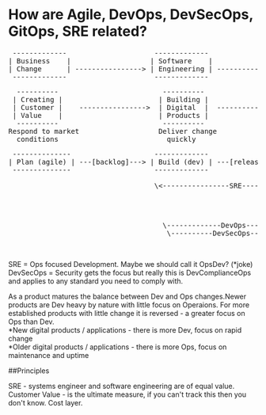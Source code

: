 # How are Agile, DevOps, DevSecOps, GitOps, SRE related?

<pre>
 -------------                     -------------                   -------------  
| Business    |                   | Software    |                 | Platform    |  
| Change      | ----------------> | Engineering | --------------> | Engineering |  
 -------------                     -------------                   -------------  
</pre>

<pre>
  ----------                         ----------                     --------------
 | Creating |                       | Building |                   | Maintaining  |
 | Customer |    ---------------->  | Digital  |  ---------------> | Stable       |
 | Value    |                       | Products |                   | Environments |
  ----------                         ----------                     --------------
Respond to market                   Deliver change               Preserve availability
  conditions                          quickly                    (resistant to change)
</pre>

<pre>
 --------------                    -------------                    ------------
| Plan (agile) | ---[backlog]---> | Build (dev) | ---[release]---> | Run (ops)  |  ; Where [] is the transition.
 --------------                    -------------                    ------------

                                   \<----------------SRE-----------------------/   ; Ops led - mature Products with little change
                                                                                             - focus is on NFRs:
                                                                                                   Reliablity (security, performance, integrity)
                                                                                                   Availablity (resilience, redudancy, recovery)
                                                                                                   Scalability (adaprive capacity)
                                     \-------------DevOps--------------->/         ; Dev led - new Products, focus is on change
                                      \----------DevSecOps------------->/          ; Security led - security sells, this is really DevComplianceOps
                                                                    \--GitOps--/   ; Infrastructure configuration - ephermal, scaleable, immutable,
                                                                                                                    repeatable
</pre>
SRE = Ops focused Development. Maybe we should call it OpsDev? (*joke)  
DevSecOps = Security gets the focus but really this is DevComplianceOps and applies to any standard you need to comply with.

As a product matures the balance between Dev and Ops changes.Newer products are Dev heavy by nature with little focus on Operaions. For more established products with little change it is reversed - a greater focus on Ops than Dev.  
  *New digital products / applications - there is more Dev, focus on rapid change  
  *Older digital products / applications - there is more Ops, focus on maintenance and uptime  

##Principles

SRE - systems engineer and software engineering are of equal value.  
Customer Value - is the ultimate measure, if you can't track this then you don't know.
Cost layer.
